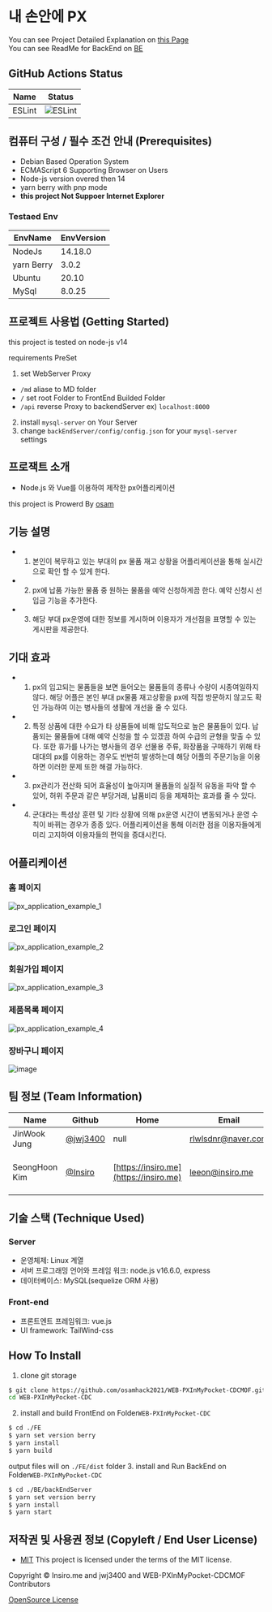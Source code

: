 

# 내 손안에 PX

You can see Project Detailed Explanation on [this Page](https://mof-cdc.notion.site/PX-4c48ee84d315407c90c6a809f02dab79)  
You can see ReadMe for BackEnd on [BE](https://github.com/osamhack2021/WEB-PXInMyPocket-CDCMOF/blob/master/BE/README.md)  
## GitHub Actions Status
| Name                      | Status                                                                                                         |
|---------------------------|----------------------------------------------------------------------------------------------------------------|
| ESLint                    | ![ESLint](https://github.com/osamhack2021/WEB-PXInMyPocket-CDCMOF/actions/workflows/lint.yml/badge.svg)                         |

## 컴퓨터 구성 / 필수 조건 안내 (Prerequisites)

 - Debian Based Operation System
 - ECMAScript 6 Supporting Browser on Users
 - Node-js version overed then 14
 - yarn berry with pnp mode
 - **this project Not Suppoer Internet Explorer**
### Testaed Env
| EnvName | EnvVersion |
|--------|--|
|NodeJs|14.18.0|
|yarn Berry|3.0.2|
|Ubuntu|20.10|
|MySql|8.0.25|
## 프로젝트 사용법 (Getting Started)
this project is tested on node-js v14


requirements PreSet
1. set WebServer Proxy
  - `/md` aliase to MD folder
  - `/` set root Folder to FrontEnd Builded Folder
  - `/api` reverse Proxy to backendServer ex) `localhost:8000`
2. install `mysql-server` on Your Server
3. change `backEndServer/config/config.json` for your `mysql-server` settings
 



## 프로잭트 소개
- Node.js 와 Vue를 이용하여 제작한 px어플리케이션

this project is Prowerd By [osam](https://osam.kr)

## 기능 설명
 - 1. 본인이 복무하고 있는 부대의 px 물품 재고 상황을 어플리케이션을 통해 실시간으로 확인 할 수 있게 한다. 
 - 2. px에 납품 가능한 물품 중 원하는 물품을 예약 신청하게끔 한다. 예약 신청시 선입금 기능을 추가한다. 
 - 3. 해당 부대 px운영에 대한 정보를 게시하며 이용자가 개선점을 표명할 수 있는 게시판을 제공한다.
 
## 기대 효과
 - 1. px의 입고되는 물품들을 보면 들어오는 물품들의 종류나 수량이 시종여일하지 않다. 해당 어플은 본인 부대 px물품 재고상황을 px에 직접 방문하지 않고도 확인 가능하여 이는 병사들의 생활에 개선을 줄 수 있다. 
 - 2. 특정 상품에 대한 수요가 타 상품들에 비해 압도적으로 높은 물품들이 있다. 납품되는 물품들에 대해 예약 신청을 할 수 있겠끔 하여 수급의 균형을 맞출 수 있다. 또한 휴가를 나가는 병사들의 경우 선물용 주류, 화장품을 구매하기 위해 타 대대의 px를 이용하는 경우도 빈번히 발생하는데 해당 어플의 주문기능을 이용하면 이러한 문제 또한 해결 가능하다. 
 - 3. px관리가 전산화 되어 효율성이 높아지며 물품들의 실질적 유동을 파악 할 수 있어, 허위 주문과 같은 부당거래, 납품비리 등을 제재하는 효과를 줄 수 있다. 
 - 4. 군대라는 특성상 훈련 및 기타 상황에 의해 px운영 시간이 변동되거나 운영 수칙이 바뀌는 경우가 종종 있다. 어플리케이션을 통해 이러한 점을 이용자들에게 미리 고지하여 이용자들의 편익을 증대시킨다.

## 어플리케이션
### 홈 페이지
![px_application_example_1](https://user-images.githubusercontent.com/19542951/138066741-127a33b1-ab17-41b3-bbef-0898192bda54.png)

### 로그인 페이지
![px_application_example_2](https://user-images.githubusercontent.com/19542951/138066942-c33deb81-5da0-4bd3-9bf9-5ca89b81f0f1.png)

### 회원가입 페이지
![px_application_example_3](https://user-images.githubusercontent.com/19542951/138067057-c051e3ce-805b-4826-ac7f-f39f1781ff18.png)

### 제품목록 페이지
![px_application_example_4](https://user-images.githubusercontent.com/19542951/138067165-7667f2b5-4c47-4b64-8244-0bb5b4bae6ee.png)

### 장바구니 페이지
![image](https://user-images.githubusercontent.com/19542951/138067543-16fd86f2-127d-4b43-89a4-76cca07092bd.png)


## 팀 정보 (Team Information)
|Name|Github|Home|Email|Part|
|--|--|--|--|--|
|JinWook Jung|[@jwj3400](https://github.com/jwj3400)| null | [rlwlsdnr@naver.com](mailto:rlwlsdnr@naver.com) |BackEnd, Docs
|SeongHoon Kim|[@Insiro](https://github.com/Insiro)|[https://insiro.me](https://insiro.me)| [leeon@insiro.me](mailto:leeon@insiro.me) |FrontEnd, DevOps, Project Manager|


## 기술 스택 (Technique Used) 
### Server
 - 운영체제: Linux 계열
 - 서버 프로그래밍 언어와 프레임 워크: node.js v16.6.0, express 
 - 데이터베이스: MySQL(sequelize ORM 사용)
 
### Front-end
 -  프론트엔트 프레임워크: vue.js 
 -  UI framework: TailWind-css

## How To Install
1. clone git storage
```bash
$ git clone https://github.com/osamhack2021/WEB-PXInMyPocket-CDCMOF.git
cd WEB-PXInMyPocket-CDC
```
2. install and build FrontEnd 
on Folder`WEB-PXInMyPocket-CDC`
```bash
$ cd ./FE
$ yarn set version berry
$ yarn install
$ yarn build
```
output files will on `./FE/dist` folder
3. install and Run BackEnd
on Folder`WEB-PXInMyPocket-CDC`
```bash
$ cd ./BE/backEndServer
$ yarn set version berry
$ yarn install
$ yarn start
```
## 저작권 및 사용권 정보 (Copyleft / End User License)
 * [MIT](https://github.com/osamhack2021/WEB-PXInMyPocket-CDCMOF/blob/master/license.md)
This project is licensed under the terms of the MIT license.

Copyright © Insiro.me and jwj3400 and WEB-PXInMyPocket-CDCMOF Contributors

[OpenSource License](https://github.com/osamhack2021/WEB-PXInMyPocket-CDCMOF/blob/master/MD/osLicense.md)
